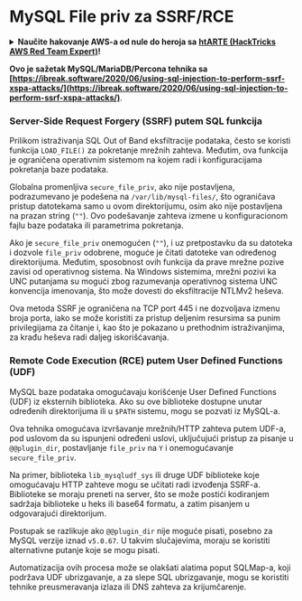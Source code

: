 # MySQL File priv za SSRF/RCE

<details>

<summary><strong>Naučite hakovanje AWS-a od nule do heroja sa</strong> <a href="https://training.hacktricks.xyz/courses/arte"><strong>htARTE (HackTricks AWS Red Team Expert)</strong></a><strong>!</strong></summary>

Drugi načini podrške HackTricks-u:

* Ako želite da vidite **vašu kompaniju reklamiranu na HackTricks-u** ili **preuzmete HackTricks u PDF formatu** proverite [**SUBSCRIPTION PLANS**](https://github.com/sponsors/carlospolop)!
* Nabavite [**zvanični PEASS & HackTricks swag**](https://peass.creator-spring.com)
* Otkrijte [**The PEASS Family**](https://opensea.io/collection/the-peass-family), našu kolekciju ekskluzivnih [**NFT-ova**](https://opensea.io/collection/the-peass-family)
* **Pridružite se** 💬 [**Discord grupi**](https://discord.gg/hRep4RUj7f) ili [**telegram grupi**](https://t.me/peass) ili nas **pratite** na **Twitter-u** 🐦 [**@carlospolopm**](https://twitter.com/hacktricks_live)**.**
* **Podelite svoje hakovanje trikove slanjem PR-ova na** [**HackTricks**](https://github.com/carlospolop/hacktricks) i [**HackTricks Cloud**](https://github.com/carlospolop/hacktricks-cloud) github repozitorijume.

</details>

**Ovo je sažetak MySQL/MariaDB/Percona tehnika sa [https://ibreak.software/2020/06/using-sql-injection-to-perform-ssrf-xspa-attacks/](https://ibreak.software/2020/06/using-sql-injection-to-perform-ssrf-xspa-attacks/)**.

### Server-Side Request Forgery (SSRF) putem SQL funkcija

Prilikom istraživanja SQL Out of Band eksfiltracije podataka, često se koristi funkcija `LOAD_FILE()` za pokretanje mrežnih zahteva. Međutim, ova funkcija je ograničena operativnim sistemom na kojem radi i konfiguracijama pokretanja baze podataka.

Globalna promenljiva `secure_file_priv`, ako nije postavljena, podrazumevano je podešena na `/var/lib/mysql-files/`, što ograničava pristup datotekama samo u ovom direktorijumu, osim ako nije postavljena na prazan string (`""`). Ovo podešavanje zahteva izmene u konfiguracionom fajlu baze podataka ili parametrima pokretanja.

Ako je `secure_file_priv` onemogućen (`""`), i uz pretpostavku da su datoteka i dozvole `file_priv` odobrene, moguće je čitati datoteke van određenog direktorijuma. Međutim, sposobnost ovih funkcija da prave mrežne pozive zavisi od operativnog sistema. Na Windows sistemima, mrežni pozivi ka UNC putanjama su mogući zbog razumevanja operativnog sistema UNC konvencija imenovanja, što može dovesti do eksfiltracije NTLMv2 heševa.

Ova metoda SSRF je ograničena na TCP port 445 i ne dozvoljava izmenu broja porta, iako se može koristiti za pristup deljenim resursima sa punim privilegijama za čitanje i, kao što je pokazano u prethodnim istraživanjima, za krađu heševa radi daljeg iskorišćavanja.

### Remote Code Execution (RCE) putem User Defined Functions (UDF)

MySQL baze podataka omogućavaju korišćenje User Defined Functions (UDF) iz eksternih biblioteka. Ako su ove biblioteke dostupne unutar određenih direktorijuma ili u `$PATH` sistemu, mogu se pozvati iz MySQL-a.

Ova tehnika omogućava izvršavanje mrežnih/HTTP zahteva putem UDF-a, pod uslovom da su ispunjeni određeni uslovi, uključujući pristup za pisanje u `@@plugin_dir`, postavljanje `file_priv` na `Y` i onemogućavanje `secure_file_priv`.

Na primer, biblioteka `lib_mysqludf_sys` ili druge UDF biblioteke koje omogućavaju HTTP zahteve mogu se učitati radi izvođenja SSRF-a. Biblioteke se moraju preneti na server, što se može postići kodiranjem sadržaja biblioteke u heks ili base64 formatu, a zatim pisanjem u odgovarajući direktorijum.

Postupak se razlikuje ako `@@plugin_dir` nije moguće pisati, posebno za MySQL verzije iznad `v5.0.67`. U takvim slučajevima, moraju se koristiti alternativne putanje koje se mogu pisati.

Automatizacija ovih procesa može se olakšati alatima poput SQLMap-a, koji podržava UDF ubrizgavanje, a za slepe SQL ubrizgavanje, mogu se koristiti tehnike preusmeravanja izlaza ili DNS zahteva za krijumčarenje.
